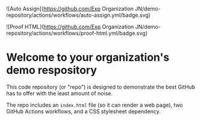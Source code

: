 ![Auto Assign](https://github.com/Exp Organization JN/demo-repository/actions/workflows/auto-assign.yml/badge.svg)

![Proof HTML](https://github.com/Exp Organization JN/demo-repository/actions/workflows/proof-html.yml/badge.svg)

# Welcome to your organization's demo respository
This code repository (or "repo") is designed to demonstrate the best GitHub has to offer with the least amount of noise.

The repo includes an `index.html` file (so it can render a web page), two GitHub Actions workflows, and a CSS stylesheet dependency.
